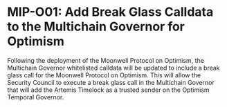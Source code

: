 # MIP-O01: Add Break Glass Calldata to the Multichain Governor for Optimism

Following the deployment of the Moonwell Protocol on Optimism, the Multichain Governor whitelisted calldata will be
updated to include a break glass call for the Moonwell Protocol on Optimism. This will allow the Security Council to
execute a break glass call in the Multichain Governor that will add the Artemis Timelock as a trusted sender on the
Optimism Temporal Governor.
